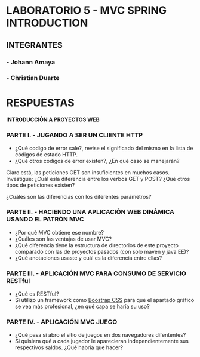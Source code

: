 # LABORATORIO 5 - MVC SPRING INTRODUCTION

## INTEGRANTES
### - Johann Amaya
### - Christian Duarte

# RESPUESTAS

#### INTRODUCCIÓN A PROYECTOS WEB

### PARTE I. - JUGANDO A SER UN CLIENTE HTTP


- ¿Qué codigo de error sale?, revise el significado del mismo en la lista de códigos de estado HTTP.
- ¿Qué otros códigos de error existen?, ¿En qué caso se manejarán?

Claro está, las peticiones GET son insuficientes en muchos casos. Investigue: ¿Cuál esla diferencia entre los verbos GET y POST? ¿Qué otros tipos de
peticiones existen?



¿Cuáles son las diferencias con los diferentes parámetros?

### PARTE II. - HACIENDO UNA APLICACIÓN WEB DINÁMICA USANDO EL PATRÓN MVC

- ¿Por qué MVC obtiene ese nombre?
- ¿Cuáles son las ventajas de usar MVC?
- ¿Qué diferencia tiene la estructura de directorios de este proyecto comparado con las de proyectos pasados (con solo maven y java EE)?
- ¿Qué anotaciones usaste y cuál es la diferencia entre ellas?

### PARTE III. - APLICACIÓN MVC PARA CONSUMO DE SERVICIO RESTful

- ¿Qué es RESTful?
- Si utilizo un framework como [Boostrap CSS](https://getbootstrap.com/) para qué el apartado gráfico se vea más profesional, ¿en qué capa se haría su uso?

### PARTE IV. - APLICACIÓN MVC JUEGO

- ¿Qué pasa si abro el sitio de juegos en dos navegadores difententes?
- Si quisiera qué a cada jugador le aparecieran independientemente sus respectivos saldos. ¿Qué habría que hacer?
